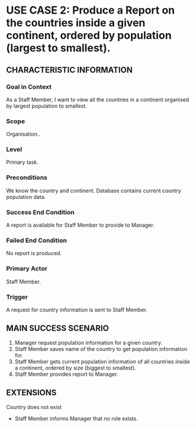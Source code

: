 # USE CASE 2: Produce a Report on the countries inside a given continent, ordered by population (largest to smallest).

## CHARACTERISTIC INFORMATION

### Goal in Context
As a Staff Member, I want to view all the countries in a continent organised by largest population to smallest.

### Scope
Organisation..

### Level
Primary task.

### Preconditions
We know the country and continent.  Database contains current country population data.

### Success End Condition
A report is available for Staff Member to provide to Manager.

### Failed End Condition
No report is produced.

### Primary Actor
Staff Member.

### Trigger
A request for country information is sent to Staff Member.

## MAIN SUCCESS SCENARIO
1. Manager request population information for a given country.
2. Staff Member saves name of the country to get population information for.
3. Staff Member gets current population information of all countries inside a continent, ordered by size (biggest to smallest).
4. Staff Member provides report to Manager.

## EXTENSIONS
Country does not exist
-	Staff Member informs Manager that no role exists.